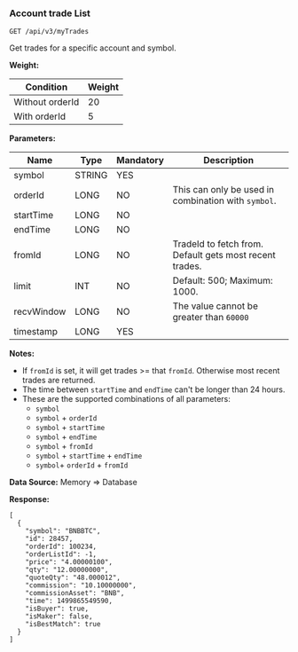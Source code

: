 ### Account trade List

```
GET /api/v3/myTrades
```

Get trades for a specific account and symbol.

**Weight:**

| Condition | Weight |
| --- | --- |
| Without orderId | 20 |
| With orderId | 5 |

**Parameters:**

| Name | Type | Mandatory | Description |
| --- | --- | --- | --- |
| symbol | STRING | YES |  |
| orderId | LONG | NO | This can only be used in combination with `symbol`. |
| startTime | LONG | NO |  |
| endTime | LONG | NO |  |
| fromId | LONG | NO | TradeId to fetch from. Default gets most recent trades. |
| limit | INT | NO | Default: 500; Maximum: 1000. |
| recvWindow | LONG | NO | The value cannot be greater than `60000` |
| timestamp | LONG | YES |  |

**Notes:**

* If `fromId` is set, it will get trades >= that `fromId`.
  Otherwise most recent trades are returned.
* The time between `startTime` and `endTime` can't be longer than 24 hours.
* These are the supported combinations of all parameters:
  * `symbol`
  * `symbol` + `orderId`
  * `symbol` + `startTime`
  * `symbol` + `endTime`
  * `symbol` + `fromId`
  * `symbol` + `startTime` + `endTime`
  * `symbol`+ `orderId` + `fromId`

**Data Source:**
Memory => Database

**Response:**

```
[  
  {  
    "symbol": "BNBBTC",  
    "id": 28457,  
    "orderId": 100234,  
    "orderListId": -1,  
    "price": "4.00000100",  
    "qty": "12.00000000",  
    "quoteQty": "48.000012",  
    "commission": "10.10000000",  
    "commissionAsset": "BNB",  
    "time": 1499865549590,  
    "isBuyer": true,  
    "isMaker": false,  
    "isBestMatch": true  
  }  
]
```